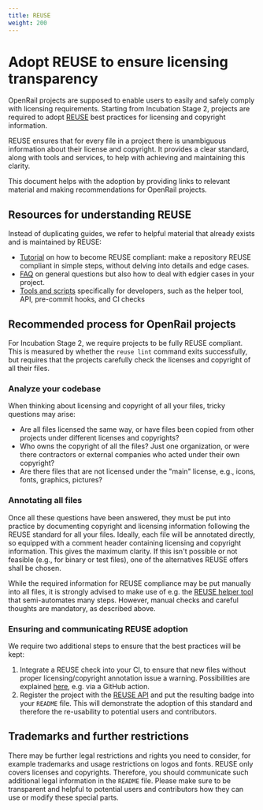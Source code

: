 ```yaml
---
title: REUSE
weight: 200
---
```

# Adopt REUSE to ensure licensing transparency

OpenRail projects are supposed to enable users to easily and safely comply with licensing requirements. Starting from Incubation Stage 2, projects are required to adopt [REUSE](https://reuse.software/) best practices for licensing and copyright information.

REUSE ensures that for every file in a project there is unambiguous information about their license and copyright. It provides a clear standard, along with tools and services, to help with achieving and maintaining this clarity.

This document helps with the adoption by providing links to relevant material and making recommendations for OpenRail projects.

## Resources for understanding REUSE

Instead of duplicating guides, we refer to helpful material that already exists and is maintained by REUSE:

* [Tutorial](https://reuse.software/tutorial/) on how to become REUSE compliant: make a repository REUSE compliant in simple steps, without delving into details and edge cases.
* [FAQ](https://reuse.software/faq/) on general questions but also how to deal with edgier cases in your project.
* [Tools and scripts](https://reuse.software/dev/) specifically for developers, such as the helper tool, API, pre-commit hooks, and CI checks

## Recommended process for OpenRail projects

For Incubation Stage 2, we require projects to be fully REUSE compliant. This is measured by whether the `reuse lint` command exits successfully, but requires that the projects carefully check the licenses and copyright of all their files.

### Analyze your codebase

When thinking about licensing and copyright of all your files, tricky questions may arise:

* Are all files licensed the same way, or have files been copied from other projects under different licenses and copyrights?
* Who owns the copyright of all the files? Just one organization, or were there contractors or external companies who acted under their own copyright?
* Are there files that are not licensed under the "main" license, e.g., icons, fonts, graphics, pictures?

### Annotating all files

Once all these questions have been answered, they must be put into practice by documenting copyright and licensing information following the REUSE standard for all your files. Ideally, each file will be annotated directly, so equipped with a comment header containing licensing and copyright information. This gives the maximum clarity. If this isn't possible or not feasible (e.g., for binary or test files), one of the alternatives REUSE offers shall be chosen.

While the required information for REUSE compliance may be put manually into all files, it is strongly advised to make use of e.g. the [REUSE helper tool](https://github.com/fsfe/reuse-tool) that semi-automates many steps. However, manual checks and careful thoughts are mandatory, as described above.

### Ensuring and communicating REUSE adoption

We require two additional steps to ensure that the best practices will be kept:

1. Integrate a REUSE check into your CI, to ensure that new files without proper licensing/copyright annotation issue a warning. Possibilities are explained [here](https://reuse.software/dev/), e.g. via a GitHub action.
2. Register the project with the [REUSE API](https://api.reuse.software/) and put the resulting badge into your `README` file. This will demonstrate the adoption of this standard and therefore the re-usability to potential users and contributors.

## Trademarks and further restrictions

There may be further legal restrictions and rights you need to consider, for example trademarks and usage restrictions on logos and fonts. REUSE only covers licenses and copyrights. Therefore, you should communicate such additional legal information in the `README` file. Please make sure to be transparent and helpful to potential users and contributors how they can use or modify these special parts.
